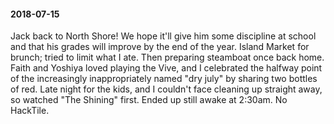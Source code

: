 #### 2018-07-15

Jack back to North Shore! We hope it'll give him some discipline at school and that his grades will improve by the end of the year. Island Market for brunch; tried to limit what I ate. Then preparing steamboat once back home. Faith and Yoshiya loved playing the Vive, and I celebrated the halfway point of the increasingly inappropriately named "dry july" by sharing two bottles of red. Late night for the kids, and I couldn't face cleaning up straight away, so watched "The Shining" first. Ended up still awake at 2:30am. No HackTile.